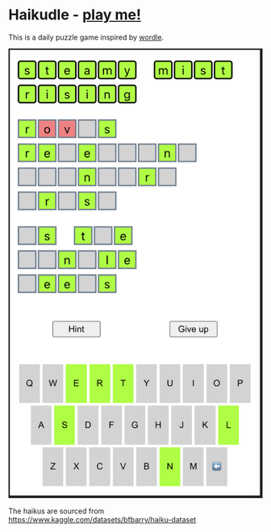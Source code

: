 # Haikudle - [play me!](https://wginsberg.github.io/haikudle)

This is a daily puzzle game inspired by [wordle](https://www.nytimes.com/games/wordle/index.html).

<img src="./demo.png">

The haikus are sourced from https://www.kaggle.com/datasets/bfbarry/haiku-dataset